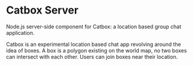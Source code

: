# Catbox Server
Node.js server-side component for Catbox: a location based group chat application.

Catbox is an experimental location based chat app revolving around the idea of boxes. A box is a polygon existing on the world map, no two boxes can intersect with each other. Users can join boxes near their location.
